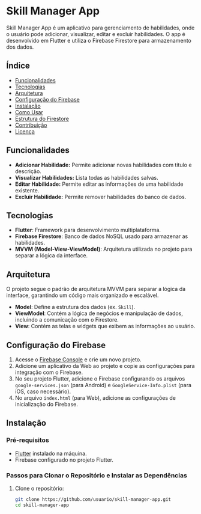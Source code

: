 # Skill Manager App

Skill Manager App é um aplicativo para gerenciamento de habilidades, onde o usuário pode adicionar, visualizar, editar e excluir habilidades. O app é desenvolvido em Flutter e utiliza o Firebase Firestore para armazenamento dos dados.

## Índice
- [Funcionalidades](#funcionalidades)
- [Tecnologias](#tecnologias)
- [Arquitetura](#arquitetura)
- [Configuração do Firebase](#configuração-do-firebase)
- [Instalação](#instalação)
- [Como Usar](#como-usar)
- [Estrutura do Firestore](#estrutura-do-firestore)
- [Contribuição](#contribuição)
- [Licença](#licença)

## Funcionalidades
- **Adicionar Habilidade:** Permite adicionar novas habilidades com título e descrição.
- **Visualizar Habilidades:** Lista todas as habilidades salvas.
- **Editar Habilidade:** Permite editar as informações de uma habilidade existente.
- **Excluir Habilidade:** Permite remover habilidades do banco de dados.
  
## Tecnologias
- **Flutter**: Framework para desenvolvimento multiplataforma.
- **Firebase Firestore**: Banco de dados NoSQL usado para armazenar as habilidades.
- **MVVM (Model-View-ViewModel)**: Arquitetura utilizada no projeto para separar a lógica da interface.

## Arquitetura
O projeto segue o padrão de arquitetura MVVM para separar a lógica da interface, garantindo um código mais organizado e escalável.
- **Model**: Define a estrutura dos dados (ex. `Skill`).
- **ViewModel**: Contém a lógica de negócios e manipulação de dados, incluindo a comunicação com o Firestore.
- **View**: Contém as telas e widgets que exibem as informações ao usuário.

## Configuração do Firebase
1. Acesse o [Firebase Console](https://console.firebase.google.com/) e crie um novo projeto.
2. Adicione um aplicativo da Web ao projeto e copie as configurações para integração com o Firebase.
3. No seu projeto Flutter, adicione o Firebase configurando os arquivos `google-services.json` (para Android) e `GoogleService-Info.plist` (para iOS, caso necessário).
4. No arquivo `index.html` (para Web), adicione as configurações de inicialização do Firebase.

## Instalação

### Pré-requisitos
- [Flutter](https://flutter.dev/docs/get-started/install) instalado na máquina.
- Firebase configurado no projeto Flutter.

### Passos para Clonar o Repositório e Instalar as Dependências
1. Clone o repositório:
   ```bash
   git clone https://github.com/usuario/skill-manager-app.git
   cd skill-manager-app
